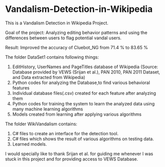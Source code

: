 # Vandalism-Detection-in-Wikipedia
This is a Vandalism Detection in Wikipedia Project.

Goal of the project: Analyzing editing behavior patterns and using the differences between users to flag potential vandal users.

Result: Improved the accuracy of Cluebot_NG from 71.4 % to 83.65 %

The folder DataSet1 contains following things:
1) EditHistory, UserNames and PageTitles database of Wikipedia
(Source: Database provided by VEWS (Srijan et al.), PAN 2010, PAN 2011 Dataset, and Data extracted from Wikipedia)
2) Python codes for analyzing the Database,to find various behavioral features
3) Individual database files(.csv) created for each feature after analyzing them
4) Python codes for training the system to learn the analyzed data using many machine learning algorithms
5) Models created from learning after applying various algorithms

The folder WikiVandalism contains:
1) C# files to create an interface for the detection tool.
2) C# files which shows the result of various algorithms on testing data.
3) Learned models.

I would specially like to thank Srijan et al. for guiding me whenever I was stuck in this project and for providing access to VEWS Database. 
